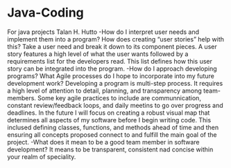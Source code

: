 # Java-Coding
For java projects
Talan H. Hutto
-How do I interpret user needs and implement them into a program? How does creating “user stories” help with this?
Take a user need and break it down to its component pieces. A user story features a high level of what the user wants followed by a requirements list for the developers read. This list defines how this user story can be integrated into the program.
-How do I approach developing programs? What Agile processes do I hope to incorporate into my future development work?
Developing a program is multi-step process. It requires a high level of attention to detail, planning, and transparency among team-members. Some key agile practices to include are communnication, constant review/feedback loops, and daily meetins to go over progress and deadlines. In the future I will focus on creating a robust visual map that determines all aspects of my software before I begin writing code. This inclused defining classes, functions, and methods ahead of time and then ensuring all concepts proposed connect to and fulfill the main goal of the project.
-What does it mean to be a good team member in software development?
It means to be transparent, consistent nad concise within your realm of speciality. 
